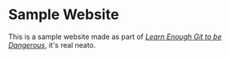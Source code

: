 # Sample Website

This is a sample website made as part of [*Learn Enough Git to be Dangerous*](http://learnenough.com/git-tutorial), it's real neato.